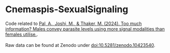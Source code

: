 # Cnemaspis-SexualSignaling
Code related to [Pal, A., Joshi, M., & Thaker, M. (2024). Too much information? Males convey parasite levels using more signal modalities than females utilise.](https://doi.org/10.1242/jeb.246217). </br></br>
Raw data can be found at Zenodo under [doi:10.5281/zenodo.10423540](https://doi.org/10.5281/zenodo.10423540).
